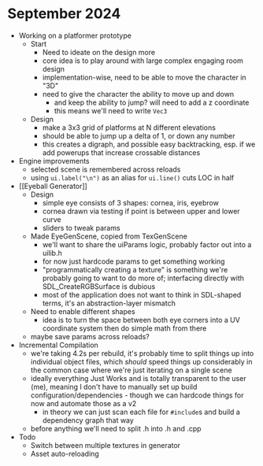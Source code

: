# September 2024
- Working on a platformer prototype
	- Start
		- Need to ideate on the design more
		- core idea is to play around with large complex engaging room design
		- implementation-wise, need to be able to move the character in "3D"
		- need to give the character the ability to move up and down
			- and keep the ability to jump? will need to add a z coordinate
			- this means we'll need to write `Vec3` 
	- Design
		- make a 3x3 grid of platforms at N different elevations
		- should be able to jump up a delta of 1, or down any number
		- this creates a digraph, and possible easy backtracking, esp. if we add powerups that increase crossable distances
- Engine improvements
	- selected scene is remembered across reloads
	- using `ui.label("\n")` as an alias for `ui.line()` cuts LOC in half
- [[Eyeball Generator]]
	- Design
		- simple eye consists of 3 shapes: cornea, iris, eyebrow
		- cornea drawn via testing if point is between upper and lower curve
		- sliders to tweak params
	- Made EyeGenScene, copied from TexGenScene
		- we'll want to share the uiParams logic, probably factor out into a uilib.h
		- for now just hardcode params to get something working
		- "programmatically creating a texture" is something we're probably going to want to do more of; interfacing directly with SDL_CreateRGBSurface is dubious
		- most of the application does not want to think in SDL-shaped terms, it's an abstraction-layer mismatch
	- Need to enable different shapes
		- idea is to turn the space between both eye corners into a UV coordinate system then do simple math from there
	- maybe save params across reloads?
- Incremental Compilation
	- we're taking 4.2s per rebuild, it's probably time to split things up into individual object files, which *should* speed things up considerably in the common case where we're just iterating on a single scene
	- ideally everything Just Works and is totally transparent to the user (me), meaning I don't have to manually set up build configuration/dependencies - though we can hardcode things for now and automate those as a v2
		- in theory we can just scan each file for `#include`s and build a dependency graph that way
	- before anything we'll need to split .h into .h and .cpp
- Todo
	- Switch between multiple textures in generator
	- Asset auto-reloading
